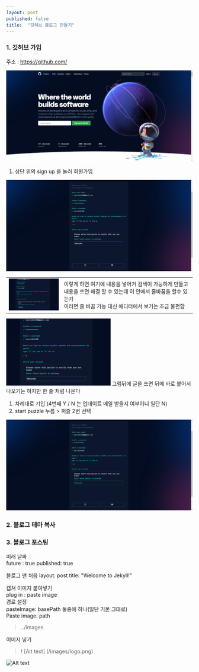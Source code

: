 ```yaml
---
layout: post
published: false
title:  "깃허브 블로그 만들기"
---
```


### 1. 깃허브 가입
주소 : https://github.com/

![](/images/home.jpg)
1) 상단 위의 sign up 을 눌러 회원가입

![](/images/account_1.jpg)
<!--
1 > 2 > 3 > 4 기입 그림추가  
공대 누나가 칠판처럼 지시봉을 가르치며 말구름으로 설명

디바이드 나누기 알아보기
-->

|||
|---|---|
|![](../images/2022-03-11-16-09-35.png)|이렇게 하면 여기에 내용을 넣어거 검색이 가능하게 만들고 내용을 쓰면 해결 할 수 있는데 이 안에서 줄바꿈을 할수 있는가 </br> 이러면 줄 바꿈 가능 대신 에디터에서 보기는 조금 불편함|

![](../images/2022-03-11-16-08-37.png) 그림뒤에 글을 쓰면 뒤에 바로 붙어서 나오기는 하지만 한 줄 처럼 나온다






1) 차례대로 기입 (4번째 Y / N 는 업데이트 메일 받을지 여부이니 일단 N)  
2) start puzzle 누름 > 퍼즐 2번 선택  

![](/images/account_2.jpg)





### 2. 블로그 테마 복사
### 3. 블로그 포스팅



미래 날짜  
future                   : true
published: true


블로그 맨 처음
layout: post
title:  "Welcome to Jekyll!"


캡쳐 이미지 붙여넣기  
plug in : paste image  
경로 설정  
pasteImage: basePath 둘중에 하나(일단 기본 그대로)  
Paste image: path
> ../images


이미지 넣기  
> ! [Alt text] (/images/logo.png)



![Alt text](/images/cow.png)



